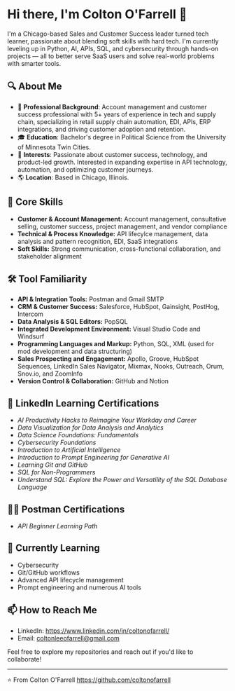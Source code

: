 # Hi there, I'm Colton O'Farrell 👋

I'm a Chicago-based Sales and Customer Success leader turned tech learner, passionate about blending soft skills with hard tech. I'm currently leveling up in Python, AI, APIs, SQL, and cybersecurity through hands-on projects — all to better serve SaaS users and solve real-world problems with smarter tools.

## 🔍 About Me

- 🌟 **Professional Background**: Account management and customer success professional with 5+ years of experience in tech and supply chain, specializing in retail supply chain automation, EDI, APIs, ERP integrations, and driving customer adoption and retention.
- 🎓 **Education**: Bachelor's degree in Political Science from the University of Minnesota Twin Cities.
- 🚀 **Interests**: Passionate about customer success, technology, and product-led growth. Interested in expanding expertise in API technology, automation, and optimizing customer journeys.
- 🌎 **Location**: Based in Chicago, Illinois.

## 🧠 Core Skills
- **Customer & Account Management:** Account management, consultative selling, customer success, project management, and vendor compliance
- **Technical & Process Knowledge:** API lifecylce management, data analysis and pattern recognition, EDI, SaaS integrations
- **Soft Skills:** Strong communication, cross-functional collaboration, and stakeholder alignment
  
## 🛠️ Tool Familiarity 
- **API & Integration Tools:** Postman and Gmail SMTP
- **CRM & Customer Success:** Salesforce, HubSpot, Gainsight, PostHog, Intercom
- **Data Analysis & SQL Editors:** PopSQL
- **Integrated Development Environment:** Visual Studio Code and Windsurf
- **Programming Languages and Markup:** Python, SQL, XML (used for mod development and data structuring)
- **Sales Prospecting and Engagement:** Apollo, Groove, HubSpot Sequences, LinkedIn Sales Navigator, Mixmax, Nooks, Outreach, Orum, Snov.io, and ZoomInfo
- **Version Control & Collaboration:** GitHub and Notion

## 📜 LinkedIn Learning Certifications
- *AI Productivity Hacks to Reimagine Your Workday and Career*
- *Data Visualization for Data Analysis and Analytics*
- *Data Science Foundations: Fundamentals*
- *Cybersecurity Foundations*
- *Introduction to Artificial Intelligence*
- *Introduction to Prompt Engineering for Generative AI*
- *Learning Git and GitHub*
- *SQL for Non-Programmers*
- *Understand SQL: Explore the Power and Versatility of the SQL Database Language*

## 🧑‍🚀 Postman Certifications
- *API Beginner Learning Path*

## 🌱 Currently Learning

- Cybersecurity
- Git/GitHub workflows
- Advanced API lifecycle management
- Prompt engineering and numerous AI tools

## 📫 How to Reach Me

- LinkedIn: https://www.linkedin.com/in/coltonofarrell/
- Email: coltonleeofarrell@gmail.com

Feel free to explore my repositories and reach out if you'd like to collaborate!

---

⭐️ From Colton O'Farrell https://github.com/coltonofarrell
